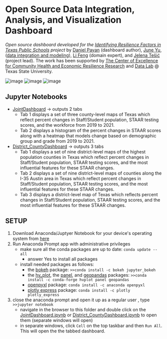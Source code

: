 # Open Source Data Integration, Analysis, and Visualization Dashboard


_Open source dashboard developed for the [Identifying Resilience Factors in Texas Public Schools](2022Fall-CHERR-Poster.pdf) project_  by [Daniel Payan](https://github.com/danielpayan13) (dashboard author), [June Yu](https://j-y-yu.github.io/), ([data integration and modeling](https://github.com/DataLab12/educationDataScience)), [Li Feng](https://lifeng.wp.txstate.edu/) (domain expert), and [Jelena Tešić](jtesic.github.io) (project lead). The work has been supported by [The Center of Excellence for Community Health and Economic Resilience Research](https://www.cherr.txst.edu/) and [Data Lab](https://DataLab12.github.io) @ Texas State University.


 ![image](https://user-images.githubusercontent.com/87658834/199155960-24a4f35a-72bc-495a-baa3-e24f7a0601b7.png)
 ![image](https://user-images.githubusercontent.com/87658834/199156064-80a212ba-c5be-4443-aaf1-c62eef961e20.png)
 ![image](https://user-images.githubusercontent.com/87658834/199156106-826ca934-c887-4315-8d26-a331b53b5f96.png)


## Jupyter Notebooks 
* [JointDashboard](JointDashboard.ipynb) -> outputs 2 tabs
    * Tab 1 displays a set of three county-level maps of Texas which reflect percent changes in Staff/Student population, STAAR testing scores, and the workforce from 2019 to 2021.
    * Tab 2 displays a histogram of the percent changes in STAAR scores along with a heatmap that models change based on demographic group and grade from 2019 to 2021.
* [District_CountyDashboard](District_CountyDashboard.ipynb) -> outputs 3 tabs
    *  Tab 1 displays a set of nine district-level maps of the highest population counties in Texas which reflect percent changes in Staff/Student population, STAAR testing scores, and the most influential features for these STAAR changes.
    *  Tab 2 displays a set of nine district-level maps of counties along the I-35 Austin area in Texas which reflect percent changes in Staff/Student population, STAAR testing scores, and the most influential features for these STAAR changes.
    *  Tab 3 displays a district-level map of Texas which reflects percent changes in Staff/Student population, STAAR testing scores, and the most influential features for these STAAR changes.

## SETUP
  1. Download Anaconda/Juptyer Notebook for your device's operating system from [here](https://www.anaconda.com/products/distribution#Downloads)
  2. Run Anaconda Prompt app with administrative privileges
     * make sure all the conda packages are up to date: ```conda update --all```
       * answer Yes to install all packages   
     * install needed packages as follows: 
       * the [bokeh](https://anaconda.org/bokeh/jupyter_bokeh) package: ```>>conda install -c bokeh jupyter_bokeh```
       * the [hv_plot](https://anaconda.org/conda-forge/hvplot), the [panel](https://anaconda.org/conda-forge/panel), and [geopandas](https://geopandas.org/en/stable/getting_started/install.html) packages: ```>>conda install -c conda-forge hvplot panel geopandas```
       * [openpyxl](https://anaconda.org/anaconda/openpyxl) package: ```conda install -c anaconda openpyxl```
       * [plotly express](https://anaconda.org/plotly/plotly_express) package: ```conda install -c plotly plotly_express```
  3. close the anaconda prompt and open it up as a regular user , type ```>>jupyter notebook```
     * navigate in the browser to this folder and double click on the [JointDashboard.ipynb](JointDashboardh.ipynb) or [District_CountyDashboard.ipynb](District_CountyDashboard.ipynb) to open them (separate windows will open)
     * in separate windows, click `Cell` on the top taskbar and then `Run All`. This will open the the tabbed dashboard.
